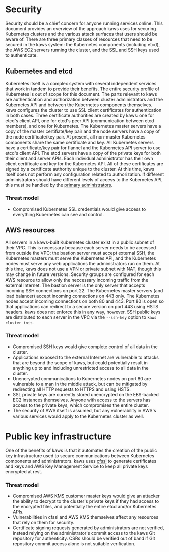# Security

Security should be a chief concern for anyone running services online.
This document provides an overview of the approach kaws uses for securing Kubernetes clusters and the various attack surfaces that users should be aware of.
There are three primary classes of resources that need to be secured in the kaws system: the Kubernetes components (including etcd), the AWS EC2 servers running the cluster, and the SSL and SSH keys used to authenticate.

## Kubernetes and etcd

Kubernetes itself is a complex system with several independent services that work in tandem to provide their benefits.
The entire security profile of Kubernetes is out of scope for this document.
The parts relevant to kaws are authentication and authorization between cluster administrators and the Kubernetes API and between the Kubernetes components themselves.
kaws configures the cluster to use SSL client certificates for authentication in both cases.
Three certificate authorities are created by kaws: one for etcd's client API, one for etcd's peer API (communication between etcd members), and one for Kubernetes.
The Kubernetes master servers have a copy of the master certifiate/key pair and the node servers have a copy of the node certificate/key pair.
At present, all non-master Kubernetes components share the same certificate and key.
All Kubernetes servers have a certificate/key pair for flannel and the Kubernetes API server to use etcd's client API.
The etcd servers have a copy of the private keys for both their client and server APIs.
Each individual administrator has their own client certificate and key for the Kubernetes API.
All of these certificates are signed by a certificate authority unique to the cluster.
At this time, kaws itself does not perform any configuration related to authorization.
If different administrators should have different levels of access to the Kubernetes API, this must be handled by the [primary administrators](admin.md#primary-administrators).

### Threat model

* Compromised Kubernetes SSL credentials would give access to everything Kubernetes can see and control.

## AWS resources

All servers in a kaws-built Kubernetes cluster exist in a public subnet of their VPC.
This is necessary because each server needs to be accessed from outside the VPC: the bastion server must accept external SSH, the Kubernetes masters must serve the Kubernetes API, and the Kubernetes nodes must serve any web applications the administrators run on them.
At this time, kaws does not use a VPN or private subnet with NAT, though this may change in future versions.
Security groups are configured for each AWS resource to allow only the neccessary incoming traffic from the external Internet.
The bastion server is the only server that accepts incoming SSH connections on port 22.
The Kubernetes master servers (and load balancer) accept incoming connections on 443 only.
The Kubernetes nodes accept incoming connections on both 80 and 443.
Port 80 is open so that applications can redirect to a secure version on port 443 using HSTS headers.
kaws does not enforce this in any way, however.
SSH public keys are distributed to each server in the VPC via the `--ssh-key` option to `kaws cluster init`.

### Threat model

* Compromised SSH keys would give complete control of all data in the cluster.
* Applications exposed to the external Internet are vulnerable to attacks that are beyond the scope of kaws, but could potentially result in anything up to and including unrestricted access to all data in the cluster.
* Unencrypted communications to Kubernetes nodes on port 80 are vulnerable to a man in the middle attack, but can be mitigated by redirecting all HTTP requests to HTTPS and using HSTS.
* SSL private keys are currently stored unencrypted on the EBS-backed EC2 instances themselves. Anyone with access to the servers has access to the private keys, which compromises the entire cluster.
* The security of AWS itself is assumed, but any vulnerability in AWS's various services would apply to the Kubernetes cluster as well.

# Public key infrastructure

One of the benefits of kaws is that it automates the creation of the public key infrastructure used to secure communications between Kubernetes components and administrators.
kaws uses [cfssl](https://github.com/cloudflare/cfssl) to generate certificates and keys and AWS Key Management Service to keep all private keys encrypted at rest.

### Threat model

* Compromised AWS KMS customer master keys would give an attacker the ability to decrypt to the cluster's private keys if they had access to the encrypted files, and potentially the entire etcd and/or Kubernetes APIs.
* Vulnerabilities in cfssl and AWS KMS themselves affect any resources that rely on them for security.
* Certificate signing requests generated by administrators are not verified, instead relying on the administrator's commit access to the kaws Git repository for authenticity. CSRs should be verified out of band if Git repository commit access alone is not suitable verification.
